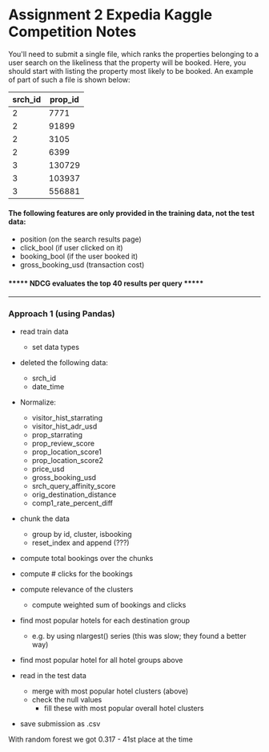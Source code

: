 # Assignment 2 Expedia Kaggle Competition Notes

You'll need to submit a single file, which ranks the properties belonging to a user search on the likeliness that the property will be booked. Here, you should start with listing the property most likely to be booked. An example of part of such a file is shown below:

| srch_id  |  prop_id | 
|----------|----------| 
| 2        |  7771    | 
| 2        |  91899   | 
| 2        |  3105    | 
| 2        |  6399    | 
| 3        |  130729  | 
| 3        |  103937  | 
| 3        |  556881  |  

#### The following features are only provided in the training data, not the test data:

- position (on the search results page)
- click_bool (if user clicked on it)
- booking_bool (if the user booked it)
- gross_booking_usd (transaction cost)

#### ***** NDCG evaluates the top 40 results per query *****

---

### Approach 1 (using Pandas)
- read train data
   - set data types
   
- deleted the following data:
   - srch_id
   - date_time
   
   
- Normalize:
   - visitor_hist_starrating
   - visitor_hist_adr_usd
   - prop_starrating
   - prop_review_score
   - prop_location_score1
   - prop_location_score2
   - price_usd
   - gross_booking_usd
   - srch_query_affinity_score
   - orig_destination_distance
   - comp1_rate_percent_diff

- chunk the data
   - group by id, cluster, isbooking
   - reset_index and append (???)

- compute total bookings over the chunks
- compute # clicks for the bookings
- compute relevance of the clusters
   - compute weighted sum of bookings and clicks

- find most popular hotels for each destination group
   - e.g. by using nlargest() series (this was slow; they found a better way)

- find most popular hotel for all hotel groups above

- read in the test data
   - merge with most popular hotel clusters (above)
   - check the null values
      - fill these with most popular overall hotel clusters

- save submission as .csv



With random forest we got 0.317 - 41st place at the time
